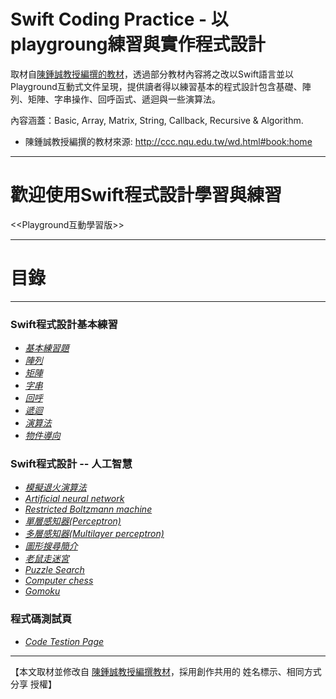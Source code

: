 # Swift Coding Practice - 以playgroung練習與實作程式設計

取材自[陳鍾誠教授編撰的教材](http://ccc.nqu.edu.tw/wd.html#book:home)，透過部分教材內容將之改以Swift語言並以Playground互動式文件呈現，提供讀者得以練習基本的程式設計包含基礎、陣列、矩陣、字串操作、回呼函式、遞迴與一些演算法。

內容涵蓋：Basic, Array, Matrix, String, Callback, Recursive & Algorithm.

* 陳鍾誠教授編撰的教材來源: http://ccc.nqu.edu.tw/wd.html#book:home

****

# 歡迎使用Swift程式設計學習與練習
<<Playground互動學習版>>
____________________
# 目錄
****

### Swift程式設計基本練習

- [*基本練習題*](基本練習題)
- [*陣列*](陣列)
- [*矩陣*](矩陣)
- [*字串*](字串)
- [*回呼*](回呼)
- [*遞迴*](遞迴)
- [*演算法*](演算法)
- [*物件導向*](物件導向)

### Swift程式設計 -- 人工智慧

- [*模擬退火演算法*](模擬退火演算法)
- [*Artificial neural network*](神經網絡介紹)
- [*Restricted Boltzmann machine*](受限玻爾茲曼機)
- [*單層感知器(Perceptron)*](單層感知器(Perceptron))
- [*多層感知器(Multilayer perceptron)*](多層感知器(Multilayer%20perceptron))
- [*圖形搜尋簡介*](圖形搜尋簡介)
- [*老鼠走迷宮*](老鼠走迷宮)
- [*Puzzle Search*](拼圖問題)
- [*Computer chess*](電腦下棋)
- [*Gomoku*](五子棋)

### 程式碼測試頁
- [*Code Testion Page*](Code%20Testion%20Page)

****
【本文取材並修改自 [陳鍾誠教授編撰教材](http://ccc.nqu.edu.tw/wd.html#book:home)，採用創作共用的 姓名標示、相同方式分享 授權】